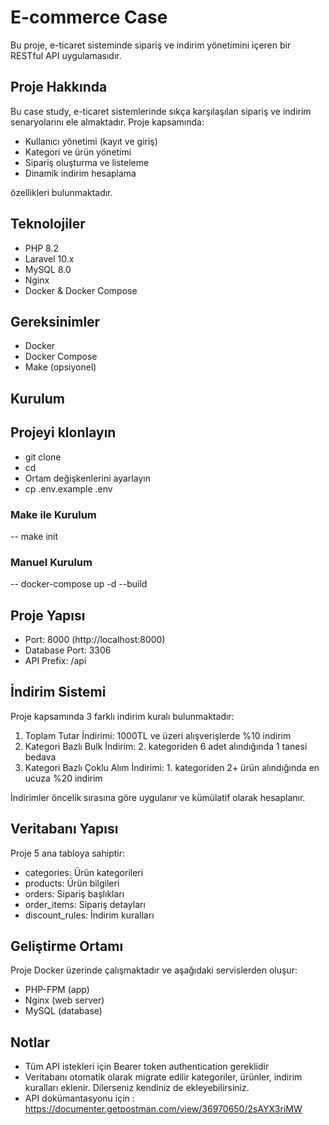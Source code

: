 # E-commerce Case 

Bu proje, e-ticaret sisteminde sipariş ve indirim yönetimini içeren bir RESTful API uygulamasıdır.

## Proje Hakkında

Bu case study, e-ticaret sistemlerinde sıkça karşılaşılan sipariş ve indirim senaryolarını ele almaktadır. Proje kapsamında:

- Kullanıcı yönetimi (kayıt ve giriş)
- Kategori ve ürün yönetimi
- Sipariş oluşturma ve listeleme
- Dinamik indirim hesaplama

özellikleri bulunmaktadır.

## Teknolojiler

- PHP 8.2
- Laravel 10.x
- MySQL 8.0
- Nginx
- Docker & Docker Compose

## Gereksinimler

- Docker
- Docker Compose
- Make (opsiyonel)

## Kurulum

## Projeyi klonlayın
- git clone <repo-url>
- cd <project-folder>
- Ortam değişkenlerini ayarlayın
- cp .env.example .env

### Make ile Kurulum

-- make init

### Manuel Kurulum

-- docker-compose up -d --build

## Proje Yapısı

- Port: 8000 (http://localhost:8000)
- Database Port: 3306
- API Prefix: /api

## İndirim Sistemi

Proje kapsamında 3 farklı indirim kuralı bulunmaktadır:

1. Toplam Tutar İndirimi: 1000TL ve üzeri alışverişlerde %10 indirim
2. Kategori Bazlı Bulk İndirim: 2. kategoriden 6 adet alındığında 1 tanesi bedava
3. Kategori Bazlı Çoklu Alım İndirimi: 1. kategoriden 2+ ürün alındığında en ucuza %20 indirim

İndirimler öncelik sırasına göre uygulanır ve kümülatif olarak hesaplanır.

## Veritabanı Yapısı

Proje 5 ana tabloya sahiptir:
- categories: Ürün kategorileri
- products: Ürün bilgileri
- orders: Sipariş başlıkları
- order_items: Sipariş detayları
- discount_rules: İndirim kuralları

## Geliştirme Ortamı

Proje Docker üzerinde çalışmaktadır ve aşağıdaki servislerden oluşur:
- PHP-FPM (app)
- Nginx (web server)
- MySQL (database)

## Notlar

- Tüm API istekleri için Bearer token authentication gereklidir
- Veritabanı otomatik olarak migrate edilir kategoriler, ürünler, indirim kuralları eklenir. Dilerseniz kendiniz de ekleyebilirsiniz.
- API dokümantasyonu için : https://documenter.getpostman.com/view/36970650/2sAYX3riMW

